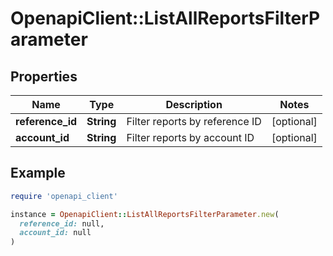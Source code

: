 # OpenapiClient::ListAllReportsFilterParameter

## Properties

| Name | Type | Description | Notes |
| ---- | ---- | ----------- | ----- |
| **reference_id** | **String** | Filter reports by reference ID | [optional] |
| **account_id** | **String** | Filter reports by account ID | [optional] |

## Example

```ruby
require 'openapi_client'

instance = OpenapiClient::ListAllReportsFilterParameter.new(
  reference_id: null,
  account_id: null
)
```

